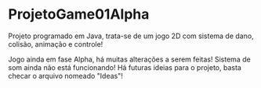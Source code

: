 # ProjetoGame01Alpha
Projeto programado em Java, trata-se de um jogo 2D com sistema de dano, colisão, animação e controle!

Jogo ainda em fase Alpha, há muitas alterações a serem feitas!
Sistema de som ainda não está funcionando!
Há futuras ideias para o projeto, basta checar o arquivo nomeado "Ideas"!

